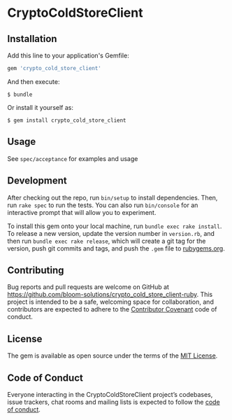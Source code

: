 # CryptoColdStoreClient

## Installation

Add this line to your application's Gemfile:

```ruby
gem 'crypto_cold_store_client'
```

And then execute:

    $ bundle

Or install it yourself as:

    $ gem install crypto_cold_store_client

## Usage

See `spec/acceptance` for examples and usage

## Development

After checking out the repo, run `bin/setup` to install dependencies. Then, run `rake spec` to run the tests. You can also run `bin/console` for an interactive prompt that will allow you to experiment.

To install this gem onto your local machine, run `bundle exec rake install`. To release a new version, update the version number in `version.rb`, and then run `bundle exec rake release`, which will create a git tag for the version, push git commits and tags, and push the `.gem` file to [rubygems.org](https://rubygems.org).

## Contributing

Bug reports and pull requests are welcome on GitHub at https://github.com/bloom-solutions/crypto_cold_store_client-ruby. This project is intended to be a safe, welcoming space for collaboration, and contributors are expected to adhere to the [Contributor Covenant](http://contributor-covenant.org) code of conduct.

## License

The gem is available as open source under the terms of the [MIT License](https://opensource.org/licenses/MIT).

## Code of Conduct

Everyone interacting in the CryptoColdStoreClient project’s codebases, issue trackers, chat rooms and mailing lists is expected to follow the [code of conduct](https://github.com/bloom-solutions/crypto_cold_store_client-ruby/blob/master/CODE_OF_CONDUCT.md).
